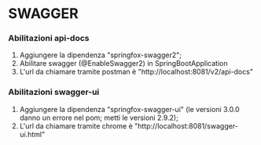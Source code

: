 # SWAGGER

### Abilitazioni api-docs

1. Aggiungere la dipendenza "springfox-swagger2";
2. Abilitare swagger (@EnableSwagger2) in SpringBootApplication
3. L'url da chiamare tramite postman è "http://localhost:8081/v2/api-docs"

### Abilitazioni swagger-ui

1. Aggiungere la dipendenza "springfox-swagger-ui" (le versioni 3.0.0 danno un errore nel pom; metti le versioni 2.9.2);
3. L'url da chiamare tramite chrome è "http://localhost:8081/swagger-ui.html"